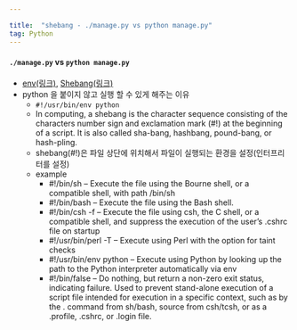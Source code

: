 ```yaml
---

title:  "shebang - ./manage.py vs python manage.py"
tag: Python
---
```

#### `./manage.py` vs `python manage.py`

-   [env(링크)](https://en.wikipedia.org/wiki/Env), [Shebang(링크)](https://en.wikipedia.org/wiki/Shebang_(Unix))
-   python 을 붙이지 않고 실행 할 수 있게 해주는 이유
    -   `#!/usr/bin/env python`
    -   In computing, a shebang is the character sequence consisting of the characters number sign and exclamation mark (#!) at the beginning of a script. It is also called sha-bang, hashbang, pound-bang, or hash-pling.
    -   shebang(#!)은 파일 상단에 위치해서 파일이 실행되는 환경을 설정(인터프리터를 설정)
    -   example
        -   #!/bin/sh – Execute the file using the Bourne shell, or a compatible shell, with path /bin/sh
        -   #!/bin/bash – Execute the file using the Bash shell.
        -   #!/bin/csh -f – Execute the file using csh, the C shell, or a compatible shell, and suppress the execution of the user’s .cshrc file on startup
        -   #!/usr/bin/perl -T – Execute using Perl with the option for taint checks
        -   #!/usr/bin/env python – Execute using Python by looking up the path to the Python interpreter automatically via env
        -   #!/bin/false – Do nothing, but return a non-zero exit status, indicating failure. Used to prevent stand-alone execution of a script file intended for execution in a specific context, such as by the . command from sh/bash, source from csh/tcsh, or as a .profile, .cshrc, or .login file.